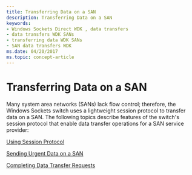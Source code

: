 ```yaml
---
title: Transferring Data on a SAN
description: Transferring Data on a SAN
keywords:
- Windows Sockets Direct WDK , data transfers
- data transfers WDK SANs
- transferring data WDK SANs
- SAN data transfers WDK
ms.date: 04/20/2017
ms.topic: concept-article
---
```


# Transferring Data on a SAN





Many system area networks (SANs) lack flow control; therefore, the Windows Sockets switch uses a lightweight session protocol to transfer data on a SAN. The following topics describe features of the switch's session protocol that enable data transfer operations for a SAN service provider:

[Using Session Protocol](using-session-protocol.md)

[Sending Urgent Data on a SAN](sending-urgent-data-on-a-san.md)

[Completing Data Transfer Requests](completing-data-transfer-requests.md)

 

 





